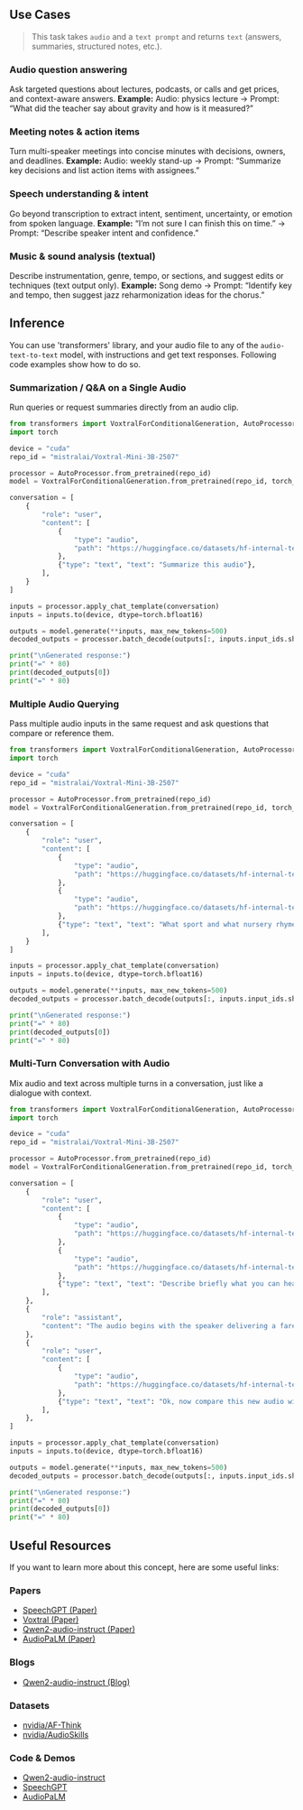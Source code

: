## Use Cases

> This task takes `audio` and a `text prompt` and returns `text` (answers, summaries, structured notes, etc.).

### Audio question answering
Ask targeted questions about lectures, podcasts, or calls and get prices, and context-aware answers.
**Example:** Audio: physics lecture → Prompt: “What did the teacher say about gravity and how is it measured?”

### Meeting notes & action items
Turn multi-speaker meetings into concise minutes with decisions, owners, and deadlines.
**Example:** Audio: weekly stand-up → Prompt: “Summarize key decisions and list action items with assignees.”

### Speech understanding & intent
Go beyond transcription to extract intent, sentiment, uncertainty, or emotion from spoken language.
**Example:** “I’m not sure I can finish this on time.” → Prompt: “Describe speaker intent and confidence.”

### Music & sound analysis (textual)
Describe instrumentation, genre, tempo, or sections, and suggest edits or techniques (text output only).
**Example:** Song demo → Prompt: “Identify key and tempo, then suggest jazz reharmonization ideas for the chorus.”

## Inference
You can use 'transformers' library, and your audio file to any of the `audio-text-to-text` model, with instructions and get text responses. Following code examples show how to do so.

### Summarization / Q&A on a Single Audio
Run queries or request summaries directly from an audio clip.

```python
from transformers import VoxtralForConditionalGeneration, AutoProcessor
import torch

device = "cuda"
repo_id = "mistralai/Voxtral-Mini-3B-2507"

processor = AutoProcessor.from_pretrained(repo_id)
model = VoxtralForConditionalGeneration.from_pretrained(repo_id, torch_dtype=torch.bfloat16, device_map=device)

conversation = [
    {
        "role": "user",
        "content": [
            {
                "type": "audio",
                "path": "https://huggingface.co/datasets/hf-internal-testing/dummy-audio-samples/resolve/main/winning_call.mp3",
            },
            {"type": "text", "text": "Summarize this audio"},
        ],
    }
]

inputs = processor.apply_chat_template(conversation)
inputs = inputs.to(device, dtype=torch.bfloat16)

outputs = model.generate(**inputs, max_new_tokens=500)
decoded_outputs = processor.batch_decode(outputs[:, inputs.input_ids.shape[1]:], skip_special_tokens=True)

print("\nGenerated response:")
print("=" * 80)
print(decoded_outputs[0])
print("=" * 80)
```

### Multiple Audio Querying 
Pass multiple audio inputs in the same request and ask questions that compare or reference them.

```python
from transformers import VoxtralForConditionalGeneration, AutoProcessor
import torch

device = "cuda"
repo_id = "mistralai/Voxtral-Mini-3B-2507"

processor = AutoProcessor.from_pretrained(repo_id)
model = VoxtralForConditionalGeneration.from_pretrained(repo_id, torch_dtype=torch.bfloat16, device_map=device)

conversation = [
    {
        "role": "user",
        "content": [
            {
                "type": "audio",
                "path": "https://huggingface.co/datasets/hf-internal-testing/dummy-audio-samples/resolve/main/mary_had_lamb.mp3",
            },
            {
                "type": "audio",
                "path": "https://huggingface.co/datasets/hf-internal-testing/dummy-audio-samples/resolve/main/winning_call.mp3",
            },
            {"type": "text", "text": "What sport and what nursery rhyme are referenced?"},
        ],
    }
]

inputs = processor.apply_chat_template(conversation)
inputs = inputs.to(device, dtype=torch.bfloat16)

outputs = model.generate(**inputs, max_new_tokens=500)
decoded_outputs = processor.batch_decode(outputs[:, inputs.input_ids.shape[1]:], skip_special_tokens=True)

print("\nGenerated response:")
print("=" * 80)
print(decoded_outputs[0])
print("=" * 80)
```

### Multi-Turn Conversation with Audio 
Mix audio and text across multiple turns in a conversation, just like a dialogue with context.

```python
from transformers import VoxtralForConditionalGeneration, AutoProcessor
import torch

device = "cuda"
repo_id = "mistralai/Voxtral-Mini-3B-2507"

processor = AutoProcessor.from_pretrained(repo_id)
model = VoxtralForConditionalGeneration.from_pretrained(repo_id, torch_dtype=torch.bfloat16, device_map=device)

conversation = [
    {
        "role": "user",
        "content": [
            {
                "type": "audio",
                "path": "https://huggingface.co/datasets/hf-internal-testing/dummy-audio-samples/resolve/main/obama.mp3",
            },
            {
                "type": "audio",
                "path": "https://huggingface.co/datasets/hf-internal-testing/dummy-audio-samples/resolve/main/bcn_weather.mp3",
            },
            {"type": "text", "text": "Describe briefly what you can hear."},
        ],
    },
    {
        "role": "assistant",
        "content": "The audio begins with the speaker delivering a farewell address in Chicago, reflecting on his eight years as president and expressing gratitude to the American people. The audio then transitions to a weather report, stating that it was 35 degrees in Barcelona the previous day, but the temperature would drop to minus 20 degrees the following day.",
    },
    {
        "role": "user",
        "content": [
            {
                "type": "audio",
                "path": "https://huggingface.co/datasets/hf-internal-testing/dummy-audio-samples/resolve/main/winning_call.mp3",
            },
            {"type": "text", "text": "Ok, now compare this new audio with the previous one."},
        ],
    },
]

inputs = processor.apply_chat_template(conversation)
inputs = inputs.to(device, dtype=torch.bfloat16)

outputs = model.generate(**inputs, max_new_tokens=500)
decoded_outputs = processor.batch_decode(outputs[:, inputs.input_ids.shape[1]:], skip_special_tokens=True)

print("\nGenerated response:")
print("=" * 80)
print(decoded_outputs[0])
print("=" * 80)
```

## Useful Resources

If you want to learn more about this concept, here are some useful links:

### Papers
- [SpeechGPT (Paper)](https://huggingface.co/papers/2507.13264)
- [Voxtral (Paper)](https://arxiv.org/pdf/2507.13264)
- [Qwen2-audio-instruct (Paper)](https://arxiv.org/pdf/2407.10759)
- [AudioPaLM (Paper)](https://arxiv.org/pdf/2306.12925)

### Blogs
- [Qwen2-audio-instruct (Blog)](https://qwenlm.github.io/blog/qwen2-audio/)

### Datasets
- [nvidia/AF-Think](https://huggingface.co/datasets/nvidia/AF-Think)
- [nvidia/AudioSkills](https://huggingface.co/datasets/nvidia/AudioSkills)

### Code & Demos
- [Qwen2-audio-instruct](https://github.com/QwenLM/Qwen2-Audio)
- [SpeechGPT](https://github.com/QwenLM/Qwen2-Audio)
- [AudioPaLM](https://github.com/0nutation/SpeechGPT)

